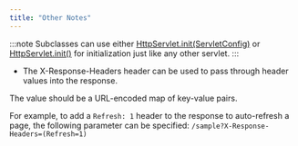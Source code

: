```yaml
---
title: "Other Notes"
---
```


:::note
Subclasses can use either [HttpServlet.init(ServletConfig)]({{API_DOCS}}/jakarta/servlet/http/HttpServlet.html#init(ServletConfig))
or [HttpServlet.init()]({{API_DOCS}}/jakarta/servlet/http/HttpServlet.html#init()) for initialization just like any other servlet.
:::

- The X-Response-Headers header can be used to pass through header values into the response.

The value should be a URL-encoded map of key-value pairs.

For example, to add a `Refresh: 1` header to the response to auto-refresh a page, the following parameter can be specified:  `/sample?X-Response-Headers=(Refresh=1)`
